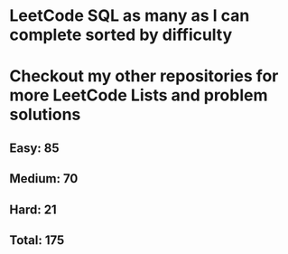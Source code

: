 <h1>LeetCode SQL as many as I can complete sorted by difficulty</h1>
<h1> Checkout my other repositories for more LeetCode Lists and problem solutions</h1>

<h2>Easy: 85</h2>
<h2>Medium: 70</h2>
<h2>Hard: 21</h2>
<h2>Total: 175</h2>

